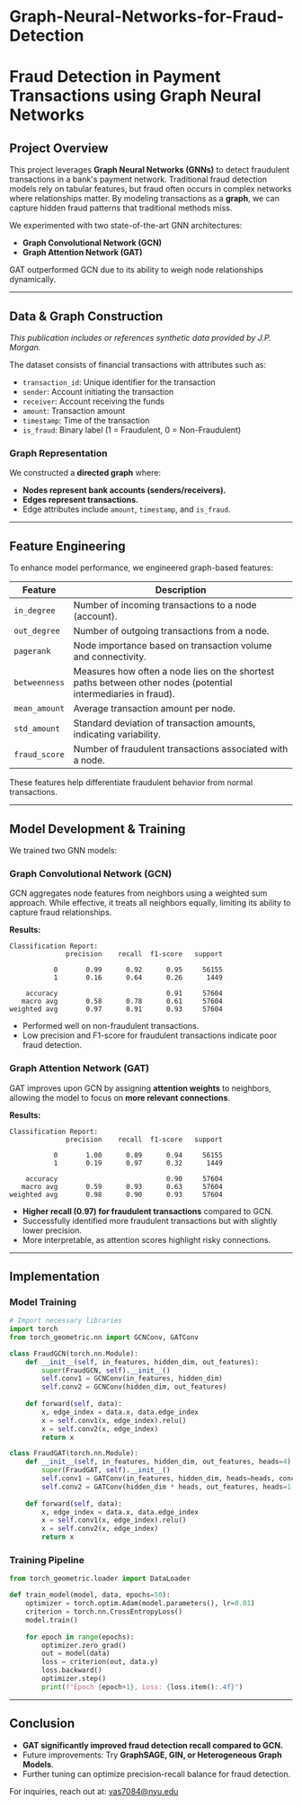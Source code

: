# Graph-Neural-Networks-for-Fraud-Detection



# **Fraud Detection in Payment Transactions using Graph Neural Networks**

## **Project Overview**
This project leverages **Graph Neural Networks (GNNs)** to detect fraudulent transactions in a bank's payment network. Traditional fraud detection models rely on tabular features, but fraud often occurs in complex networks where relationships matter. By modeling transactions as a **graph**, we can capture hidden fraud patterns that traditional methods miss.

We experimented with two state-of-the-art GNN architectures:
- **Graph Convolutional Network (GCN)**
- **Graph Attention Network (GAT)**

GAT outperformed GCN due to its ability to weigh node relationships dynamically.

---

## **Data & Graph Construction**

*This publication includes or references synthetic data provided by J.P. Morgan.* 

The dataset consists of financial transactions with attributes such as:
- `transaction_id`: Unique identifier for the transaction
- `sender`: Account initiating the transaction
- `receiver`: Account receiving the funds
- `amount`: Transaction amount
- `timestamp`: Time of the transaction
- `is_fraud`: Binary label (1 = Fraudulent, 0 = Non-Fraudulent)

### **Graph Representation**
We constructed a **directed graph** where:
- **Nodes represent bank accounts (senders/receivers).**
- **Edges represent transactions.**
- Edge attributes include `amount`, `timestamp`, and `is_fraud`.

---

## **Feature Engineering**
To enhance model performance, we engineered graph-based features:

| Feature | Description |
|---------|------------|
| `in_degree` | Number of incoming transactions to a node (account). |
| `out_degree` | Number of outgoing transactions from a node. |
| `pagerank` | Node importance based on transaction volume and connectivity. |
| `betweenness` | Measures how often a node lies on the shortest paths between other nodes (potential intermediaries in fraud). |
| `mean_amount` | Average transaction amount per node. |
| `std_amount` | Standard deviation of transaction amounts, indicating variability. |
| `fraud_score` | Number of fraudulent transactions associated with a node. |

These features help differentiate fraudulent behavior from normal transactions.

---

## **Model Development & Training**
We trained two GNN models:

### **Graph Convolutional Network (GCN)**
GCN aggregates node features from neighbors using a weighted sum approach. While effective, it treats all neighbors equally, limiting its ability to capture fraud relationships.

**Results:**
```
Classification Report:
              precision    recall  f1-score   support

           0       0.99      0.92      0.95     56155
           1       0.16      0.64      0.26      1449

    accuracy                           0.91     57604
   macro avg       0.58      0.78      0.61     57604
weighted avg       0.97      0.91      0.93     57604
```
- Performed well on non-fraudulent transactions.
- Low precision and F1-score for fraudulent transactions indicate poor fraud detection.

### **Graph Attention Network (GAT)**
GAT improves upon GCN by assigning **attention weights** to neighbors, allowing the model to focus on **more relevant connections**.

**Results:**
```
Classification Report:
              precision    recall  f1-score   support

           0       1.00      0.89      0.94     56155
           1       0.19      0.97      0.32      1449

    accuracy                           0.90     57604
   macro avg       0.59      0.93      0.63     57604
weighted avg       0.98      0.90      0.93     57604
```
- **Higher recall (0.97) for fraudulent transactions** compared to GCN.
- Successfully identified more fraudulent transactions but with slightly lower precision.
- More interpretable, as attention scores highlight risky connections.

---

## **Implementation**
### **Model Training**
```python
# Import necessary libraries
import torch
from torch_geometric.nn import GCNConv, GATConv

class FraudGCN(torch.nn.Module):
    def __init__(self, in_features, hidden_dim, out_features):
        super(FraudGCN, self).__init__()
        self.conv1 = GCNConv(in_features, hidden_dim)
        self.conv2 = GCNConv(hidden_dim, out_features)
    
    def forward(self, data):
        x, edge_index = data.x, data.edge_index
        x = self.conv1(x, edge_index).relu()
        x = self.conv2(x, edge_index)
        return x
```

```python
class FraudGAT(torch.nn.Module):
    def __init__(self, in_features, hidden_dim, out_features, heads=4):
        super(FraudGAT, self).__init__()
        self.conv1 = GATConv(in_features, hidden_dim, heads=heads, concat=True)
        self.conv2 = GATConv(hidden_dim * heads, out_features, heads=1, concat=False)
    
    def forward(self, data):
        x, edge_index = data.x, data.edge_index
        x = self.conv1(x, edge_index).relu()
        x = self.conv2(x, edge_index)
        return x
```

### **Training Pipeline**
```python
from torch_geometric.loader import DataLoader

def train_model(model, data, epochs=50):
    optimizer = torch.optim.Adam(model.parameters(), lr=0.01)
    criterion = torch.nn.CrossEntropyLoss()
    model.train()
    
    for epoch in range(epochs):
        optimizer.zero_grad()
        out = model(data)
        loss = criterion(out, data.y)
        loss.backward()
        optimizer.step()
        print(f"Epoch {epoch+1}, Loss: {loss.item():.4f}")
```
---

## **Conclusion**
- **GAT significantly improved fraud detection recall compared to GCN.**
- Future improvements: Try **GraphSAGE, GIN, or Heterogeneous Graph Models**.
- Further tuning can optimize precision-recall balance for fraud detection.

For inquiries, reach out at: vas7084@nyu.edu


